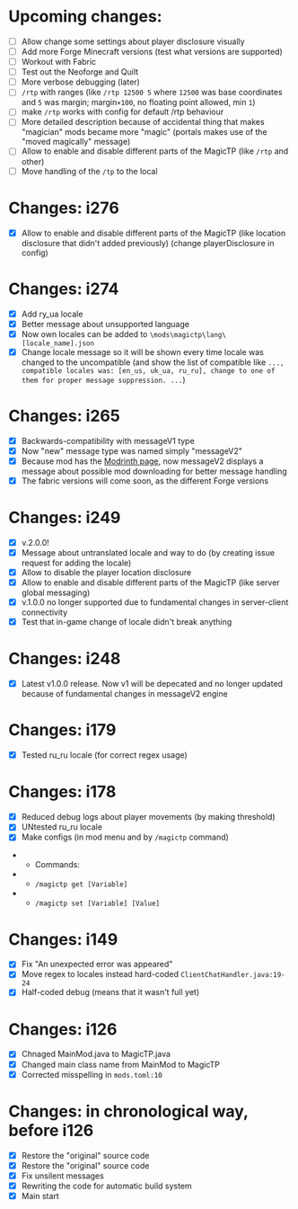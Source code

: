# Upcoming changes:
- [ ] Allow change some settings about player disclosure visually
- [ ] Add more Forge Minecraft versions (test what versions are supported)
- [ ] Workout with Fabric
- [ ] Test out the Neoforge and Quilt
- [ ] More verbose debugging (later)
- [ ] `/rtp` with ranges (like `/rtp 12500 5` where `12500` was base coordinates and `5` was margin; margin`×100`, no floating point allowed, min `1`)
- [ ] make `/rtp` works with config for default /rtp behaviour 
- [ ] More detailed description because of accidental thing that makes "magician" mods became more "magic" (portals makes use of the "moved magically" message)
- [ ] Allow to enable and disable different parts of the MagicTP (like `/rtp` and other)
- [ ] Move handling of the `/tp` to the local

# Changes: i276
- [x] Allow to enable and disable different parts of the MagicTP (like location disclosure that didn't added previously) (change playerDisclosure in config)

# Changes: i274
- [x] Add ry_ua locale
- [x] Better message about unsupported language
- [x] Now own locales can be added to `\mods\magictp\lang\[locale_name].json`
- [x] Change locale message so it will be shown every time locale was changed to the uncompatible (and show the list of compatible like `..., compatible locales was: [en_us, uk_ua, ru_ru], change to one of them for proper message suppression. ...`)

# Changes: i265
- [x] Backwards-compatibility with messageV1 type
- [x] Now "new" message type was named simply "messageV2"
- [x] Because mod has the [Modrinth page](https://modrinth.com/mod/magictp), now messageV2 displays a message about possible mod downloading for better message handling
- [x] The fabric versions will come soon, as the different Forge versions

# Changes: i249
- [x] v.2.0.0!
- [x] Message about untranslated locale and way to do (by creating issue request for adding the locale)
- [x] Allow to disable the player location disclosure
- [x] Allow to enable and disable different parts of the MagicTP (like server global messaging)
- [x] v.1.0.0 no longer supported due to fundamental changes in server-client connectivity
- [x] Test that in-game change of locale didn't break anything

# Changes: i248
- [x] Latest v1.0.0 release. Now v1 will be depecated and no longer updated because of fundamental changes in messageV2 engine

# Changes: i179
- [x] Tested ru_ru locale (for correct regex usage)

# Changes: i178
- [x] Reduced debug logs about player movements (by making threshold)
- [x] UNtested ru_ru locale
- [x] Make configs (in mod menu and by `/magictp` command)
- - Commands:
- - `/magictp get [Variable]`
- - `/magictp set [Variable] [Value]`

# Changes: i149
- [x] Fix "An unexpected error was appeared"
- [x] Move regex to locales instead hard-coded `ClientChatHandler.java:19-24`
- [x] Half-coded debug (means that it wasn't full yet)

# Changes: i126
- [x] Chnaged MainMod.java to MagicTP.java
- [x] Changed main class name from MainMod to MagicTP
- [x] Corrected misspelling in `mods.toml:10`

# Changes: in chronological way, before i126
- [x] Restore the "original" source code
- [x] Restore the "original" source code
- [x] Fix unsilent messages
- [x] Rewriting the code for automatic build system
- [x] Main start